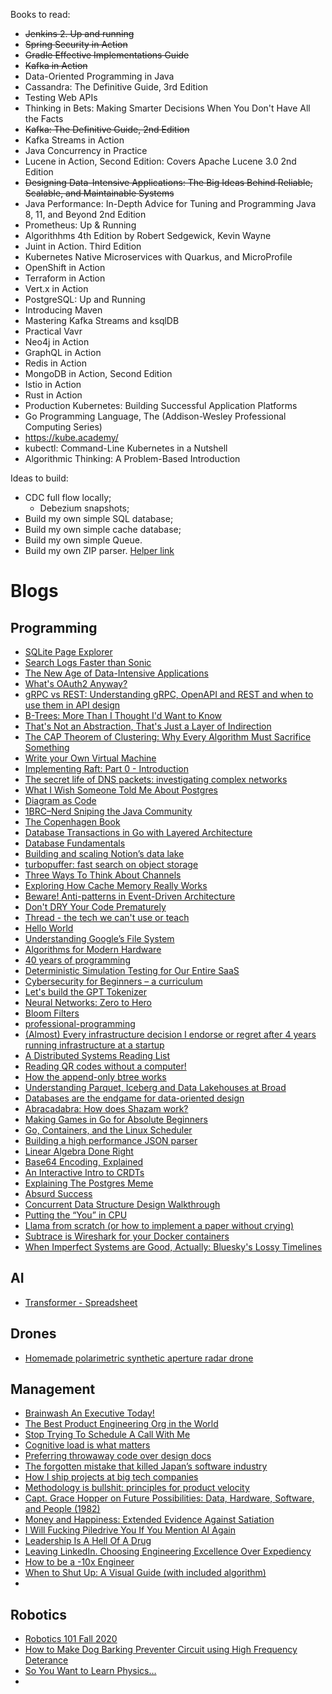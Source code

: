 Books to read:
* ~~Jenkins 2. Up and running~~
* ~~Spring Security in Action~~
* ~~Gradle Effective Implementations Guide~~
* ~~Kafka in Action~~
* Data-Oriented Programming in Java
* Cassandra: The Definitive Guide, 3rd Edition
* Testing Web APIs
* Thinking in Bets: Making Smarter Decisions When You Don't Have All the Facts
* ~~Kafka: The Definitive Guide, 2nd Edition~~
* Kafka Streams in Action
* Java Concurrency in Practice
* Lucene in Action, Second Edition: Covers Apache Lucene 3.0 2nd Edition
* ~~Designing Data-Intensive Applications: The Big Ideas Behind Reliable, Scalable, and Maintainable Systems~~
* Java Performance: In-Depth Advice for Tuning and Programming Java 8, 11, and Beyond 2nd Edition
* Prometheus: Up & Running
* Algorithhms 4th Edition by Robert Sedgewick, Kevin Wayne
* Juint in Action. Third Edition
* Kubernetes Native Microservices with Quarkus, and MicroProfile
* OpenShift in Action
* Terraform in Action
* Vert.x in Action
* PostgreSQL: Up and Running
* Introducing Maven
* Mastering Kafka Streams and ksqlDB
* Practical Vavr
* Neo4j in Action
* GraphQL in Action
* Redis in Action
* MongoDB in Action, Second Edition
* Istio in Action
* Rust in Action
* Production Kubernetes: Building Successful Application Platforms
* Go Programming Language, The (Addison-Wesley Professional Computing Series)
* https://kube.academy/
* kubectl: Command-Line Kubernetes in a Nutshell
* Algorithmic Thinking: A Problem-Based Introduction


Ideas to build:
* CDC full flow locally;
  * Debezium snapshots;
* Build my own simple SQL database;
* Build my own simple cache database;
* Build my own simple Queue.
* Build my own ZIP parser. [Helper link](https://blog.yaakov.online/zip64-go-big-or-go-home/)

# Blogs

## Programming
* [SQLite Page Explorer](https://github.com/QuadrupleA/sqlite-page-explorer)
* [Search Logs Faster than Sonic](https://blog.vegasecurity.com/posts/log_search_engines/)
* [The New Age of Data-Intensive Applications](https://blog.vegasecurity.com/posts/new_age_data_intensive_applications/)
* [What's OAuth2 Anyway?](https://www.romaglushko.com/blog/whats-aouth2/)
* [gRPC vs REST: Understanding gRPC, OpenAPI and REST and when to use them in API design](https://cloud.google.com/blog/products/api-management/understanding-grpc-openapi-and-rest-and-when-to-use-them)
* [B-Trees: More Than I Thought I'd Want to Know](https://benjamincongdon.me/blog/2021/08/17/B-Trees-More-Than-I-Thought-Id-Want-to-Know/)
* [That's Not an Abstraction, That's Just a Layer of Indirection](https://fhur.me/posts/2024/thats-not-an-abstraction)
* [The CAP Theorem of Clustering: Why Every Algorithm Must Sacrifice Something](https://blog.codingconfessions.com/p/the-cap-theorem-of-clustering)
* [Write your Own Virtual Machine](https://www.jmeiners.com/lc3-vm/)
* [Implementing Raft: Part 0 - Introduction](https://eli.thegreenplace.net/2020/implementing-raft-part-0-introduction/)
* [The secret life of DNS packets: investigating complex networks](https://stripe.com/blog/secret-life-of-dns)
* [What I Wish Someone Told Me About Postgres](https://challahscript.com/what_i_wish_someone_told_me_about_postgres)
* [Diagram as Code](https://diagrams.mingrammer.com/)
* [1BRC–Nerd Sniping the Java Community](https://www.infoq.com/presentations/1brc/)
* [The Copenhagen Book](https://thecopenhagenbook.com/sessions)
* [Database Transactions in Go with Layered Architecture](https://threedots.tech/post/database-transactions-in-go/)
* [Database Fundamentals](https://tontinton.com/posts/database-fundementals/)
* [Building and scaling Notion’s data lake](https://www.notion.com/blog/building-and-scaling-notions-data-lake) 
* [turbopuffer: fast search on object storage](https://turbopuffer.com/blog/turbopuffer)
* [Three Ways To Think About Channels](https://www.dolthub.com/blog/2024-06-21-channel-three-ways/)
* [Exploring How Cache Memory Really Works](https://pikuma.com/blog/understanding-computer-cache)
* [Beware! Anti-patterns in Event-Driven Architecture](https://codeopinion.com/beware-anti-patterns-in-event-driven-architecture/)
* [Don't DRY Your Code Prematurely](https://testing.googleblog.com/2024/05/dont-dry-your-code-prematurely.html)
* [Thread - the tech we can't use or teach](https://overengineer.dev/blog/2024/05/10/thread/)
* [Hello World](https://thecoder08.github.io/hello-world.html)
* [Understanding Google’s File System](https://www.micahlerner.com/2020/03/22/understanding-googles-file-system.html)
* [Algorithms for Modern Hardware](https://en.algorithmica.org/hpc/)
* [40 years of programming](https://liw.fi/40/)
* [Deterministic Simulation Testing for Our Entire SaaS](https://www.warpstream.com/blog/deterministic-simulation-testing-for-our-entire-saas)
* [Cybersecurity for Beginners – a curriculum](https://github.com/microsoft/Security-101)
* [Let's build the GPT Tokenizer](https://www.youtube.com/watch?v=zduSFxRajkE)
* [Neural Networks: Zero to Hero](https://karpathy.ai/zero-to-hero.html)
* [Bloom Filters](https://samwho.dev/bloom-filters/)
* [professional-programming](https://github.com/charlax/professional-programming)
* [(Almost) Every infrastructure decision I endorse or regret after 4 years running infrastructure at a startup](https://cep.dev/posts/every-infrastructure-decision-i-endorse-or-regret-after-4-years-running-infrastructure-at-a-startup/)
* [A Distributed Systems Reading List](https://ferd.ca/a-distributed-systems-reading-list.html)
* [Reading QR codes without a computer!](https://qr.blinry.org/)
* [How the append-only btree works](https://www.bzero.se/ldapd/btree.html)
* [Understanding Parquet, Iceberg and Data Lakehouses at Broad](https://davidgomes.com/understanding-parquet-iceberg-and-data-lakehouses-at-broad/)
* [Databases are the endgame for data-oriented design](https://spacetimedb.com/blog/databases-and-data-oriented-design)
* [Abracadabra: How does Shazam work?](https://www.cameronmacleod.com/blog/how-does-shazam-work)
* [Making Games in Go for Absolute Beginners](https://threedots.tech/post/making-games-in-go/)
* [Go, Containers, and the Linux Scheduler](https://www.riverphillips.dev/blog/go-cfs/)
* [Building a high performance JSON parser](https://dave.cheney.net/high-performance-json.html)
* [Linear Algebra Done Right](https://linear.axler.net/)
* [Base64 Encoding, Explained](https://www.writesoftwarewell.com/base64-encoding-explained/)
* [An Interactive Intro to CRDTs](https://jakelazaroff.com/words/an-interactive-intro-to-crdts/)
* [Explaining The Postgres Meme](https://avestura.dev/blog/explaining-the-postgres-meme)
* [Absurd Success](https://www.marginalia.nu/log/87_absurd_success/)
* [Concurrent Data Structure Design Walkthrough](https://questdb.com/blog/concurrent-lockfree-datastructure-design-walkthrough/)
* [Putting the “You” in CPU](https://cpu.land/)
* [Llama from scratch (or how to implement a paper without crying)](https://blog.briankitano.com/llama-from-scratch/)
* [Subtrace is Wireshark for your Docker containers](https://github.com/subtrace/subtrace)
* [When Imperfect Systems are Good, Actually: Bluesky's Lossy Timelines](https://jazco.dev/2025/02/19/imperfection/)

## AI
* [Transformer - Spreadsheet](https://www.byhand.ai/p/transformer-spreadsheet)

## Drones
* [Homemade polarimetric synthetic aperture radar drone](https://hforsten.com/homemade-polarimetric-synthetic-aperture-radar-drone.html)

## Management
* [Brainwash An Executive Today!](https://ludic.mataroa.blog/blog/brainwash-an-executive-today/)
* [The Best Product Engineering Org in the World](https://www.jamesshore.com/v2/blog/2025/the-best-product-engineering-org-in-the-world)
* [Stop Trying To Schedule A Call With Me](https://matduggan.com/stop-trying-to-schedule-a-call-with-me/)
* [Cognitive load is what matters](https://minds.md/zakirullin/cognitive)
* [Preferring throwaway code over design docs](https://softwaredoug.com/blog/2024/12/14/throwaway-prs-not-design-docs)
* [The forgotten mistake that killed Japan’s software industry](https://www.disruptingjapan.com/the-forgotten-mistake-that-killed-japans-software-industry/)
* [How I ship projects at big tech companies](https://www.seangoedecke.com/how-to-ship/)
* [Methodology is bullshit: principles for product velocity](https://ssoready.com/blog/from-the-founders/methodology-is-bullshit/)
* [Capt. Grace Hopper on Future Possibilities: Data, Hardware, Software, and People (1982)](https://www.nsa.gov/helpful-links/nsa-foia/declassification-transparency-initiatives/historical-releases/view/article/3880193/capt-grace-hopper-on-future-possibilities-data-hardware-software-and-people-1982/)
* [Money and Happiness: Extended Evidence Against Satiation](https://happiness-science.org/money-happiness-satiation/)
* [I Will Fucking Piledrive You If You Mention AI Again](https://ludic.mataroa.blog/blog/i-will-fucking-piledrive-you-if-you-mention-ai-again/)
* [Leadership Is A Hell Of A Drug](https://ludic.mataroa.blog/blog/leadership-is-a-hell-of-a-drug/)
* [Leaving LinkedIn. Choosing Engineering Excellence Over Expediency](https://corecursive.com/leaving-linkedin-with-chris-krycho/)
* [How to be a -10x Engineer](https://taylor.town/-10x)
* [When to Shut Up: A Visual Guide (with included algorithm)](https://shaungallagher.pressbin.com/blog/shut-up.html)
* 

## Robotics
* [Robotics 101 Fall 2020](https://www.youtube.com/playlist?list=PLdPQZLMHRjDK8ZbLIcq1Q2PQobIi68dpv)
* [How to Make Dog Barking Preventer Circuit using High Frequency Deterance](https://www.homemade-circuits.com/dog-barking-preventer-circuit/)
* [So You Want to Learn Physics…](https://www.susanrigetti.com/physics)
* 


















